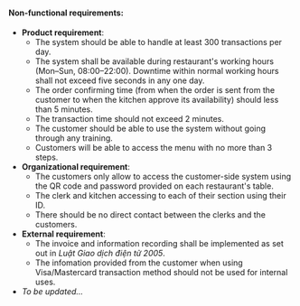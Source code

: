 #### Non-functional requirements:
- **Product requirement**: 
	- The system should be able to handle at least 300 transactions per day. 
	- The system shall be available during restaurant's working hours (Mon–Sun, 08:00–22:00). Downtime within normal working hours shall not exceed five seconds in any one day.
	- The order confirming time (from when the order is sent from the customer to when the kitchen approve its availability) should less than 5 minutes.
	- The transaction time should not exceed 2 minutes.
	- The customer should be able to use the system without going through any training.
	- Customers will be able to access the menu with no more than 3 steps.
- **Organizational requirement**: 
	- The customers only allow to access the customer-side system using the QR code and password provided on each restaurant's table. 
	- The clerk and kitchen accessing to each of their section using their ID.
	- There should be no direct contact between the clerks and the customers. 
- **External requirement**: 
	- The invoice and information recording shall be implemented as set out in *Luật Giao dịch điện tử 2005*.
	- The infomation provided from the customer when using Visa/Mastercard transaction method should not be used for internal uses.
- *To be updated...*
